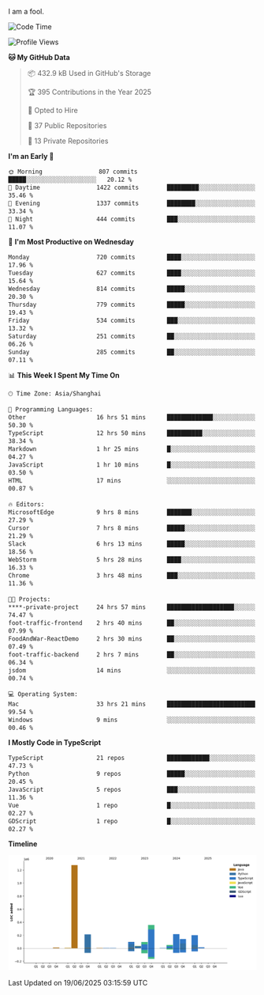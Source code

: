 I am a fool.

<!--START_SECTION:waka-->
![Code Time](http://img.shields.io/badge/Code%20Time-3%2C183%20hrs%2035%20mins-blue)

![Profile Views](http://img.shields.io/badge/Profile%20Views-3-blue)

**🐱 My GitHub Data** 

> 📦 432.9 kB Used in GitHub's Storage 
 > 
> 🏆 395 Contributions in the Year 2025
 > 
> 💼 Opted to Hire
 > 
> 📜 37 Public Repositories 
 > 
> 🔑 13 Private Repositories 
 > 
**I'm an Early 🐤** 

```text
🌞 Morning                807 commits         █████░░░░░░░░░░░░░░░░░░░░   20.12 % 
🌆 Daytime                1422 commits        █████████░░░░░░░░░░░░░░░░   35.46 % 
🌃 Evening                1337 commits        ████████░░░░░░░░░░░░░░░░░   33.34 % 
🌙 Night                  444 commits         ███░░░░░░░░░░░░░░░░░░░░░░   11.07 % 
```
📅 **I'm Most Productive on Wednesday** 

```text
Monday                   720 commits         ████░░░░░░░░░░░░░░░░░░░░░   17.96 % 
Tuesday                  627 commits         ████░░░░░░░░░░░░░░░░░░░░░   15.64 % 
Wednesday                814 commits         █████░░░░░░░░░░░░░░░░░░░░   20.30 % 
Thursday                 779 commits         █████░░░░░░░░░░░░░░░░░░░░   19.43 % 
Friday                   534 commits         ███░░░░░░░░░░░░░░░░░░░░░░   13.32 % 
Saturday                 251 commits         ██░░░░░░░░░░░░░░░░░░░░░░░   06.26 % 
Sunday                   285 commits         ██░░░░░░░░░░░░░░░░░░░░░░░   07.11 % 
```


📊 **This Week I Spent My Time On** 

```text
🕑︎ Time Zone: Asia/Shanghai

💬 Programming Languages: 
Other                    16 hrs 51 mins      █████████████░░░░░░░░░░░░   50.30 % 
TypeScript               12 hrs 50 mins      ██████████░░░░░░░░░░░░░░░   38.34 % 
Markdown                 1 hr 25 mins        █░░░░░░░░░░░░░░░░░░░░░░░░   04.27 % 
JavaScript               1 hr 10 mins        █░░░░░░░░░░░░░░░░░░░░░░░░   03.50 % 
HTML                     17 mins             ░░░░░░░░░░░░░░░░░░░░░░░░░   00.87 % 

🔥 Editors: 
MicrosoftEdge            9 hrs 8 mins        ███████░░░░░░░░░░░░░░░░░░   27.29 % 
Cursor                   7 hrs 8 mins        █████░░░░░░░░░░░░░░░░░░░░   21.29 % 
Slack                    6 hrs 13 mins       █████░░░░░░░░░░░░░░░░░░░░   18.56 % 
WebStorm                 5 hrs 28 mins       ████░░░░░░░░░░░░░░░░░░░░░   16.33 % 
Chrome                   3 hrs 48 mins       ███░░░░░░░░░░░░░░░░░░░░░░   11.36 % 

🐱‍💻 Projects: 
****-private-project     24 hrs 57 mins      ███████████████████░░░░░░   74.47 % 
foot-traffic-frontend    2 hrs 40 mins       ██░░░░░░░░░░░░░░░░░░░░░░░   07.99 % 
FoodAndWar-ReactDemo     2 hrs 30 mins       ██░░░░░░░░░░░░░░░░░░░░░░░   07.49 % 
foot-traffic-backend     2 hrs 7 mins        ██░░░░░░░░░░░░░░░░░░░░░░░   06.34 % 
jsdom                    14 mins             ░░░░░░░░░░░░░░░░░░░░░░░░░   00.74 % 

💻 Operating System: 
Mac                      33 hrs 21 mins      █████████████████████████   99.54 % 
Windows                  9 mins              ░░░░░░░░░░░░░░░░░░░░░░░░░   00.46 % 
```

**I Mostly Code in TypeScript** 

```text
TypeScript               21 repos            ████████████░░░░░░░░░░░░░   47.73 % 
Python                   9 repos             █████░░░░░░░░░░░░░░░░░░░░   20.45 % 
JavaScript               5 repos             ███░░░░░░░░░░░░░░░░░░░░░░   11.36 % 
Vue                      1 repo              █░░░░░░░░░░░░░░░░░░░░░░░░   02.27 % 
GDScript                 1 repo              █░░░░░░░░░░░░░░░░░░░░░░░░   02.27 % 
```



**Timeline**

![Lines of Code chart](https://raw.githubusercontent.com/VeejaLiu/VeejaLiu/master/assets/bar_graph.png)


 Last Updated on 19/06/2025 03:15:59 UTC
<!--END_SECTION:waka-->
